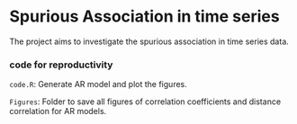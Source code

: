 # Spurious Association in time series

The project aims to investigate the spurious association in time series data.

### code for reproductivity

`code.R`: Generate AR model and plot the figures.

`Figures`: Folder to save all figures of correlation coefficients and distance correlation for AR models.
